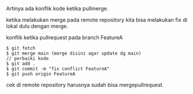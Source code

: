 Artinya ada konflik kode ketika pullmerge.

ketika melakukan merge pada remote repository kita bisa melakukan fix di lokal dulu dengan merge.

konflik ketika pullrequest pada branch FeatureA
```
$ git fetch
$ git merge main (merge disini agar update dg main)
// perbaiki kode
$ git add .
$ git commit -m "fix conflict FeatureA"
$ git push origin FeatureA
```

cek di remote repository harusnya sudah bisa mergepullrequest.